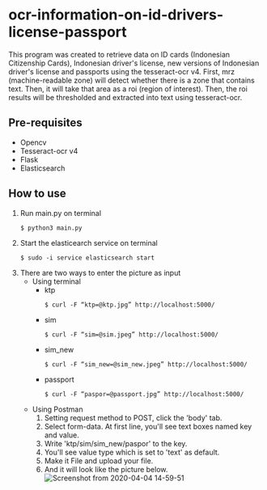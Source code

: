 # ocr-information-on-id-drivers-license-passport
This program was created to retrieve data on ID cards (Indonesian Citizenship Cards), Indonesian driver's license, new versions of Indonesian driver's license and passports using the tesseract-ocr v4. First, mrz (machine-readable zone) will detect whether there is a zone that contains text. Then, it will take that area as a roi (region of interest).
Then, the roi results will be thresholded and extracted into text using tesseract-ocr.
## Pre-requisites
* Opencv
* Tesseract-ocr v4
* Flask
* Elasticsearch

## How to use
1. Run main.py on terminal
   ```
   $ python3 main.py
   ```
2. Start the elasticearch service on terminal
   ```
   $ sudo -i service elasticsearch start
   ```
3. There are two ways to enter the picture as input
   * Using terminal
     * ktp
       ```
       $ curl -F “ktp=@ktp.jpg” http://localhost:5000/
       ```
     * sim
       ```
       $ curl -F “sim=@sim.jpeg” http://localhost:5000/
       ```
     * sim_new
       ```
       $ curl -F “sim_new=@sim_new.jpeg” http://localhost:5000/
       ```
     * passport
       ```
       $ curl -F “paspor=@passport.jpg” http://localhost:5000/
       ```
   * Using Postman
     1. Setting request method to POST, click the 'body' tab.
     2. Select form-data. At first line, you'll see text boxes named key and value.
     3. Write 'ktp/sim/sim_new/paspor' to the key. 
     4. You'll see value type which is set to 'text' as default.
     5. Make it File and upload your file.
     6. And it will look like the picture below.
     ![Screenshot from 2020-04-04 14-59-51](https://user-images.githubusercontent.com/62472280/78424461-e60d6c00-7697-11ea-875f-eec6f9cf9e4e.png)
